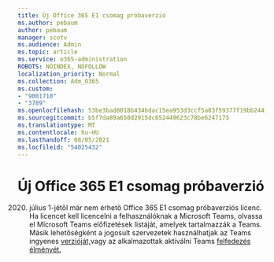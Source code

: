 ```yaml
---
title: Új Office 365 E1 csomag próbaverzió
ms.author: pebaum
author: pebaum
manager: scotv
ms.audience: Admin
ms.topic: article
ms.service: o365-administration
ROBOTS: NOINDEX, NOFOLLOW
localization_priority: Normal
ms.collection: Adm_O365
ms.custom:
- "9001710"
- "3789"
ms.openlocfilehash: 53be3bad8018b434bdac15ea953d3ccf5a83f59377f19bb2441247ee4892e26c
ms.sourcegitcommit: b5f7da89a650d2915dc652449623c78be6247175
ms.translationtype: MT
ms.contentlocale: hu-HU
ms.lasthandoff: 08/05/2021
ms.locfileid: "54025432"
---
```

# <a name="new-office-365-e1-trial"></a>Új Office 365 E1 csomag próbaverzió

2020. július 1-jétől már nem érhető Office 365 E1 csomag próbaverziós licenc. Ha licencet kell licencelni a felhasználóknak [](https://docs.microsoft.com/office365/servicedescriptions/teams-service-description) a Microsoft Teams, olvassa el Microsoft Teams előfizetések listáját, amelyek tartalmazzák a Teams. Másik lehetőségként a jogosult szervezetek használhatjak az Teams ingyenes [verzióját,](https://support.office.com/article/Welcome-to-Microsoft-Teams-free-6d79a648-6913-4696-9237-ed13de64ae3c)vagy az alkalmazottak aktiválni Teams [felfedezés élményét.](https://docs.microsoft.com/MicrosoftTeams/teams-exploratory)

